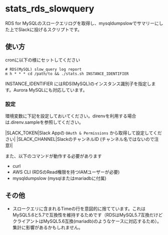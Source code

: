 # stats_rds_slowquery

RDS for MySQLのスロークエリログを取得し、mysqldumpslowでサマリーにした上でSlackに投げるスクリプトです。

## 使い方

cronに以下の様にセットしてください

```
# RDS(MySQL) slow_query log report
m h * * * cd /path/to && ./stats.sh INSTANCE_IDENTIFIER
```

INSTANCE_IDENTIFIER にはRDS(MySQL)のインスタンス識別子を指定します。Aurora MySQLにも対応しています。

### 設定

環境変数に下記を設定しておいてください。direnvを利用する場合は.direnv.sampleを参照してください。

|SLACK_TOKEN|Slack Appの `OAuth & Permissions` から取得して設定してください|
|SLACK_CHANNEL|SlackのチャンネルID (チャンネル名ではないので注意)|

また、以下のコマンドが動作する必要があります

* curl
* AWS CLI (RDSのRead権限を持つIAMユーザーが必要)
* mysqldumpslow (mysqlまたはmariadbに付属)

## その他

* スロークエリに含まれるTimeの行を意図的に捨てています。これはMySQL5.6と5.7で互換性を維持するためです（RDSはMySQL5.7互換だけどクライアントはMySQL5.6互換(mariadb)のようなケースに対応するため）。集計に影響があるかもしれません。
